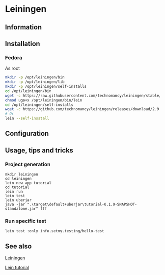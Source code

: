 # Leiningen

## Information

## Installation

### Fedora

As root

```sh
mkdir -p /opt/leiningen/bin
mkdir -p /opt/leiningen/lib
mkdir -p /opt/leiningen/self-installs
cd /opt/leiningen/bin
wget -c https://raw.githubusercontent.com/technomancy/leiningen/stable/bin/lein
chmod ugo+x /opt/leiningen/bin/lein
cd /opt/leiningen/self-installs
wget -c https://github.com/technomancy/leiningen/releases/download/2.9.10/leiningen-2.9.10-standalone.jar
# Or
lein --self-insstall
```

## Configuration

## Usage, tips and tricks

### Project generation

```shell
mkdir leiningen
cd leiningen
lein new app tutorial
cd tutorial
lein run
lein test
lein uberjar
java -jar ".\target\default+uberjar\tutorial-0.1.0-SNAPSHOT-standalone.jar" fff
```

### Run specific test

```shell
lein test :only info.setmy.testing/hello-test
```

## See also

[Leiningen](https://leiningen.org/)

[Lein tutorial](https://codeberg.org/leiningen/leiningen/src/branch/stable/doc/TUTORIAL.md)

